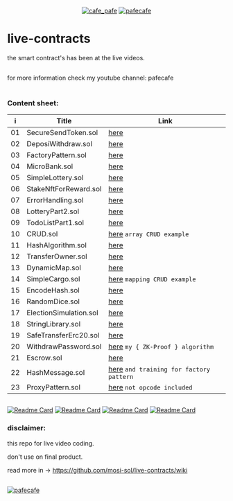 <p align="center"> 
  <a href="https://twitter.com/cafe_pafe" target="blank"><img src="https://img.shields.io/twitter/follow/cafe_pafe?logo=twitter&style=plastic&labelColor=334455" alt="cafe_pafe" /></a> 
<a href="https://youtube.com/pafecafe" target="blank"><img src="https://img.shields.io/badge/youtube-watch-red/follow/cafe_pafe?logo=youtube&style=plastic&logoColor=red&labelColor=334455" alt="pafecafe" /></a> 
</p>

# live-contracts
the smart contract's has been at the live videos.
##
for more information check my youtube channel: pafecafe

#
### Content sheet:

| i | Title | Link |
| ---- | ---- | ---- |
| 01| SecureSendToken.sol | [here](https://github.com/mosi-sol/live-contracts/tree/main/episode-1) | 
| 02| DeposiWithdraw.sol | [here](https://github.com/mosi-sol/live-contracts/tree/main/episode-2) | 
| 03| FactoryPattern.sol | [here](https://github.com/mosi-sol/live-contracts/tree/main/episode-3) | 
| 04| MicroBank.sol | [here](https://github.com/mosi-sol/live-contracts/tree/main/episode-4) | 
| 05| SimpleLottery.sol | [here](https://github.com/mosi-sol/live-contracts/tree/main/episode-5) | 
| 06| StakeNftForReward.sol | [here](https://github.com/mosi-sol/live-contracts/tree/main/episode-6) | 
| 07| ErrorHandling.sol | [here](https://github.com/mosi-sol/live-contracts/tree/main/episode-7) | 
| 08| LotteryPart2.sol | [here](https://github.com/mosi-sol/live-contracts/tree/main/episode-8) | 
| 09| TodoListPart1.sol | [here](https://github.com/mosi-sol/live-contracts/tree/main/episode-9) | 
| 10| CRUD.sol | [here](https://github.com/mosi-sol/live-contracts/tree/main/episode-10) `array CRUD example` | 
| 11| HashAlgorithm.sol | [here](https://github.com/mosi-sol/live-contracts/tree/main/episode-11) | 
| 12| TransferOwner.sol | [here](https://github.com/mosi-sol/live-contracts/tree/main/episode-12) | 
| 13| DynamicMap.sol | [here](https://github.com/mosi-sol/live-contracts/tree/main/episode-13) | 
| 14| SimpleCargo.sol | [here](https://github.com/mosi-sol/live-contracts/tree/main/episode-14) `mapping CRUD example` | 
| 15| EncodeHash.sol | [here](https://github.com/mosi-sol/live-contracts/tree/main/episode-15) | 
| 16| RandomDice.sol | [here](https://github.com/mosi-sol/live-contracts/tree/main/episode-16) | 
| 17| ElectionSimulation.sol | [here](https://github.com/mosi-sol/live-contracts/tree/main/episode-17) | 
| 18| StringLibrary.sol | [here](https://github.com/mosi-sol/live-contracts/tree/main/episode-18) | 
| 19| SafeTransferErc20.sol | [here](https://github.com/mosi-sol/live-contracts/tree/main/episode-19) | 
| 20| WithdrawPassword.sol | [here](https://github.com/mosi-sol/live-contracts/tree/main/episode-20) `my { ZK-Proof } algorithm` | 
| 21| Escrow.sol | [here](https://github.com/mosi-sol/live-contracts/tree/main/episode-21) | 
| 22| HashMessage.sol | [here](https://github.com/mosi-sol/live-contracts/tree/main/episode-22) `and training for factory pattern` | 
| 23| ProxyPattern.sol | [here](https://github.com/mosi-sol/live-contracts/tree/main/episode-23) `not opcode included` | 

##

[![Readme Card](https://github-readme-stats.vercel.app/api/pin/?username=mosi-sol&repo=live-contracts)](https://github.com/mosi-sol/live-contracts)
[![Readme Card](https://github-readme-stats.vercel.app/api/pin/?username=mosi-sol&repo=live-contracts-s2)](https://github.com/mosi-sol/live-contracts-s2)
[![Readme Card](https://github-readme-stats.vercel.app/api/pin/?username=mosi-sol&repo=live-contract-s3)](https://github.com/mosi-sol/live-contract-s3)
[![Readme Card](https://github-readme-stats.vercel.app/api/pin/?username=mosi-sol&repo=live-contracts-s4)](https://github.com/mosi-sol/live-contracts-s4)

### disclaimer:

this repo for live video coding.

don't use on final product.

read more in -> https://github.com/mosi-sol/live-contracts/wiki

##

<div>
<span align="left"> 
<a href="https://github.com/mosi-sol/live-contracts" target="blank">
  <img src="https://img.shields.io/github/license/mosi-sol/live-contracts" alt="pafecafe" /></a> 
</span>
<!-- <span align="center"> 
<a href="https://img.shields.io/twitter/url?url=https%3A%2F%2Fgithub.com%2Fmosi-sol%2Flive-contracts" target="blank"><img src="https://img.shields.io/twitter/url?url=https%3A%2F%2Fgithub.com%2Fmosi-sol%2Flive-contracts" alt="pafecafe" /></a> 
</span> -->
</div>


